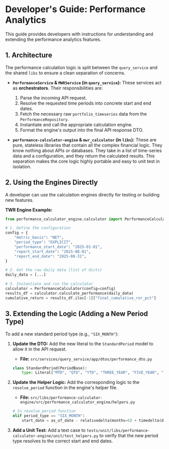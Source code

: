 
# Developer's Guide: Performance Analytics

This guide provides developers with instructions for understanding and extending the performance analytics features.

## 1. Architecture

The performance calculation logic is split between the `query_service` and the shared `libs` to ensure a clean separation of concerns.

* **`PerformanceService` & `MWRService` (in `query_service`):** These services act as **orchestrators**. Their responsibilities are:
    1.  Parse the incoming API request.
    2.  Resolve the requested time periods into concrete start and end dates.
    3.  Fetch the necessary raw `portfolio_timeseries` data from the `PerformanceRepository`.
    4.  Instantiate and call the appropriate calculation engine.
    5.  Format the engine's output into the final API response DTO.

* **`performance-calculator-engine` & `mwr_calculator` (in `libs`):** These are pure, stateless libraries that contain all the complex financial logic. They know nothing about APIs or databases. They take in a list of time-series data and a configuration, and they return the calculated results. This separation makes the core logic highly portable and easy to unit test in isolation.

## 2. Using the Engines Directly

A developer can use the calculation engines directly for testing or building new features.

**TWR Engine Example:**
```python
from performance_calculator_engine.calculator import PerformanceCalculator

# 1. Define the configuration
config = {
    "metric_basis": "NET",
    "period_type": "EXPLICIT",
    "performance_start_date": "2025-01-01",
    "report_start_date": "2025-08-01",
    "report_end_date": "2025-08-31",
}

# 2. Get the raw daily data (list of dicts)
daily_data = [...] 

# 3. Instantiate and run the calculator
calculator = PerformanceCalculator(config=config)
results_df = calculator.calculate_performance(daily_data)
cumulative_return = results_df.iloc[-1]["final_cumulative_ror_pct"]
````

## 3\. Extending the Logic (Adding a New Period Type)

To add a new standard period type (e.g., `"SIX_MONTH"`):

1.  **Update the DTO:** Add the new literal to the `StandardPeriod` model to allow it in the API request.

      * **File:** `src/services/query_service/app/dtos/performance_dto.py`

    <!-- end list -->

    ```python
    class StandardPeriod(PeriodBase):
        type: Literal["MTD", "QTD", "YTD", "THREE_YEAR", "FIVE_YEAR", "SI", "SIX_MONTH"]
    ```

2.  **Update the Helper Logic:** Add the corresponding logic to the `resolve_period` function in the engine's helper file.

      * **File:** `src/libs/performance-calculator-engine/src/performance_calculator_engine/helpers.py`

    <!-- end list -->

    ```python
    # In resolve_period function
    elif period_type == "SIX_MONTH":
        start_date = as_of_date - relativedelta(months=6) + timedelta(days=1)
    ```

3.  **Add a Unit Test:** Add a test case to `tests/unit/libs/performance-calculator-engine/unit/test_helpers.py` to verify that the new period type resolves to the correct start and end dates.

<!-- end list -->

